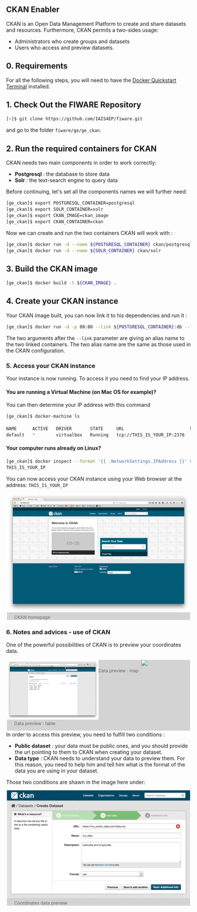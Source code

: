 ## CKAN Enabler
CKAN is an Open Data Management Platform to create and share datasets and resources. Furthermore, CKAN permits a two-sides usage:
- Administrators who create groups and datasets
- Users who access and preview datasets.

## 0. Requirements
For all the following steps, you will need to have the <a href='https://docs.docker.com/'>Docker Quickstart Terminal</a> installed.

## 1. Check Out the FIWARE Repository

```bash
[~]$ git clone https://github.com/IAIS4EP/fiware.git
```

and go to the folder `fiware/ge/ge_ckan`.

## 2. Run the required containers for CKAN
CKAN needs two main components in order to work correctly:
- **Postgresql** : the database to store data
- **Solr** : the text-search engine to query data

Before continuing, let's set all the components names we will further need:

```bash
[ge_ckan]$ export POSTGRESQL_CONTAINER=postgresql
[ge_ckan]$ export SOLR_CONTAINER=solr
[ge_ckan]$ export CKAN_IMAGE=ckan_image
[ge_ckan]$ export CKAN_CONTAINER=ckan
```

Now we can create and run the two containers CKAN will work with :

```bash
[ge_ckan]$ docker run -d --name ${POSTGRESQL_CONTAINER} ckan/postgresql
[ge_ckan]$ docker run -d --name ${SOLR_CONTAINER} ckan/solr
```

## 3. Build the CKAN image

```bash
[ge_ckan]$ docker build -t ${CKAN_IMAGE} .
```

## 4. Create your CKAN instance

Your CKAN image built, you can now link it to his dependencies and run it :

```bash
[ge_ckan]$ docker run -d -p 80:80 --link ${POSTGRESQL_CONTAINER}:db --link ${SOLR_CONTAINER}:solr --name ${CKAN_CONTAINER} ${CKAN_IMAGE}
```

The two arguments after the `--link` parameter are giving an alias name to the two linked containers. The two alias name are the same as those used in the CKAN configuration.

### 5. Access your CKAN instance

Your instance is now running. To access it you need to find your IP address.

#### You are running a Virtual Machine (on Mac OS for example)?

You can then determine your IP address with this command

```bash
[ge_ckan]$ docker-machine ls

NAME      ACTIVE   DRIVER       STATE     URL                         SWARM
default   *        virtualbox   Running   tcp://THIS_IS_YOUR_IP:2376
```

#### Your computer runs already on Linux?

```bash
[ge_ckan]$ docker inspect --format '{{ .NetworkSettings.IPAddress }}' ${CKAN_CONTAINER}
THIS_IS_YOUR_IP
```

You can now access your CKAN instance using your Web browser at the address: `THIS_IS_YOUR_IP`

<div style="text-align:center; background-color:lightgrey; color:#666666; margin:2px;">
<img src ="images/homepage.png"/>
<p style="font-size:12px; text-align:left; margin-left: 20px; margin-top: 3px;">CKAN homepage</p>
</div>

### 6. Notes and advices - use of CKAN

One of the powerful possibilities of CKAN is to preview your coordinates data.
<div style="text-align:center; background-color:lightgrey; color:#666666; margin:2px; float:left;">
<img src ="images/datasets.png" style="width:250px; float:left;"/>
<img src ="images/dataset_preview.png" style="width:250px;"/>
<p style="font-size:12px; text-align:left; margin-left: 20px; margin-top: 3px; float:left; width:290px;">Data preview : table</p>
<p style="font-size:12px; text-align:left; margin-left: 20px; margin-top: 3px;">Data preview : map</p>
</div>

In order to access this preview, you need to fulfill two conditions :
- **Public dataset** : your data must be public ones, and you should provide the url pointing to them to CKAN when creating your dataset.
- **Data type** : CKAN needs to understand your data to preview them. For this reason, you need to help him and tell him what is the format of the data you are using in your dataset.

Those two conditions are shawn in the image here under:
<div style="text-align:center; background-color:lightgrey; color:#666666; margin:2px;">
<img src ="images/conditions.png"/>
<p style="font-size:12px; text-align:left; margin-left: 20px; margin-top: 3px;">Coordinates data preview</p>
</div>
